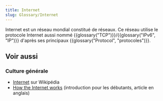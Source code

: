 ```yaml
---
title: Internet
slug: Glossary/Internet
---
```


Internet est un réseau mondial constitué de réseaux. Ce réseau utilise le protocole Internet aussi nommé {{glossary("TCP")}}/{{glossary("IPv6", "IP")}} d'après ses principaux {{glossary("Protocol", "protocoles")}}.

## Voir aussi

### Culture générale

- [Internet](http://fr.wikipedia.org/wiki/Internet) sur Wikipédia
- [How the Internet works](/fr/Learn/How_the_Internet_works) (introduction pour les débutants, article en anglais)
